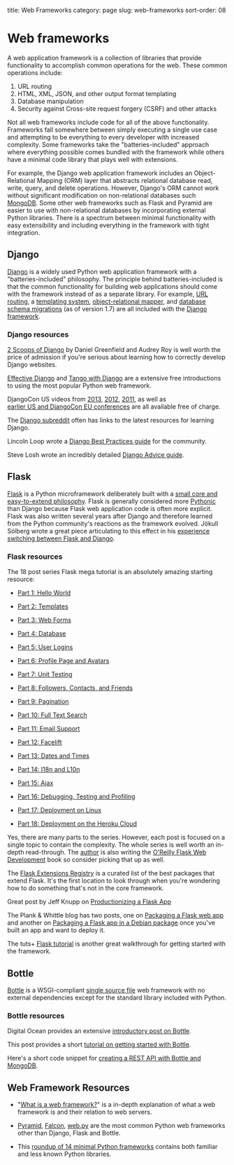 title: Web Frameworks
category: page
slug: web-frameworks
sort-order: 08


# Web frameworks
A web application framework is a collection of libraries that 
provide functionality to accomplish common operations for the web. These
common operations include:

1. URL routing
2. HTML, XML, JSON, and other output format templating
3. Database manipulation
4. Security against Cross-site request forgery (CSRF) and other attacks

Not all web frameworks include code for all of the above 
functionality. Frameworks fall somewhere between simply executing a 
single use case and attempting to be everything to every developer with
increased complexity. Some frameworks take the "batteries-included" approach 
where everything possible comes bundled with the framework while others 
have a minimal code library that plays well with extensions.

For example, the Django web application framework includes an 
Object-Relational Mapping (ORM) layer that abstracts relational database 
read, write, query, and delete operations. However, Django's ORM
cannot work without significant modification on non-relational databases such 
[MongoDB](http://www.mongodb.org/).
Some other web frameworks such as Flask and Pyramid are easier to
use with non-relational databases by incorporating external Python libraries.
There is a spectrum between minimal functionality with easy extensibility and
including everything in the framework with tight integration.


## Django
[Django](http://www.djangoproject.com/) is a widely used Python web 
application framework with a "batteries-included" philosophy. The principle
behind batteries-included is that the common functionality for building
web applications should come with the framework instead of as a separate
library. For example, 
[URL routing](https://docs.djangoproject.com/en/dev/topics/http/urls/), a 
[templating system](https://docs.djangoproject.com/en/dev/topics/templates/),
[object-relational mapper](https://docs.djangoproject.com/en/dev/topics/db/),
and [database schema migrations](https://docs.djangoproject.com/en/dev/topics/migrations/)
(as of version 1.7) are all included with the [Django framework](https://pypi.python.org/pypi/Django/1.6.2).


### Django resources
[2 Scoops of Django](http://twoscoopspress.com/products/two-scoops-of-django-1-6) 
by Daniel Greenfield and Audrey Roy is well worth the price of admission if
you're serious about learning how to correctly develop Django websites.


[Effective Django](http://effectivedjango.com/) and 
[Tango with Django](http://www.tangowithdjango.com/book/) are a extensive free
introductions to using the most popular Python web framework.

DjangoCon US videos from 
[2013](http://www.youtube.com/user/TheOpenBastion/videos), 
[2012](http://pyvideo.org/category/23/djangocon-2012), 
[2011](http://pyvideo.org/category/3/djangocon-2011), as well as  
[earlier US and DjangoCon EU conferences](http://pyvideo.org/category) are
all available free of charge.

The [Django subreddit](http://www.reddit.com/r/django) often has links to
the latest resources for learning Django.

Lincoln Loop wrote a 
[Django Best Practices guide](http://lincolnloop.com/django-best-practices/)
for the community.

Steve Losh wrote an incredibly detailed [Django Advice guide](http://stevelosh.com/blog/2011/06/django-advice/).


## Flask
[Flask](http://flask.pocoo.org/) is a Python microframework deliberately 
built with a 
[small core and easy-to-extend philosophy](http://flask.pocoo.org/docs/design/). 
Flask is generally considered more 
[Pythonic](http://stackoverflow.com/questions/58968/what-defines-pythonian-or-pythonic) 
than Django because Flask web application code is often more
explicit. Flask was also written several years after Django and therefore
learned from the Python community's reactions as the framework evolved.
Jökull Sólberg wrote a great piece articulating to this effect in his 
[experience switching between Flask and Django](http://jokull.calepin.co/my-flask-to-django-experience.html).


### Flask resources
The 18 post series Flask mega tutorial is an absolutely amazing starting 
resource: 

* [Part 1: Hello World](http://blog.miguelgrinberg.com/post/the-flask-mega-tutorial-part-i-hello-world)

* [Part 2: Templates](http://blog.miguelgrinberg.com/post/the-flask-mega-tutorial-part-ii-templates)

* [Part 3: Web Forms](http://blog.miguelgrinberg.com/post/the-flask-mega-tutorial-part-iii-web-forms)

* [Part 4: Database](http://blog.miguelgrinberg.com/post/the-flask-mega-tutorial-part-iv-database)

* [Part 5: User Logins](http://blog.miguelgrinberg.com/post/the-flask-mega-tutorial-part-v-user-logins)

* [Part 6: Profile Page and Avatars](http://blog.miguelgrinberg.com/post/the-flask-mega-tutorial-part-vi-profile-page-and-avatars)

* [Part 7: Unit Testing](http://blog.miguelgrinberg.com/post/the-flask-mega-tutorial-part-vii-unit-testing)

* [Part 8: Followers, Contacts, and Friends](http://blog.miguelgrinberg.com/post/the-flask-mega-tutorial-part-viii-followers-contacts-and-friends)

* [Part 9: Pagination](http://blog.miguelgrinberg.com/post/the-flask-mega-tutorial-part-ix-pagination)

* [Part 10: Full Text Search](http://blog.miguelgrinberg.com/post/the-flask-mega-tutorial-part-x-full-text-search)

* [Part 11: Email Support](http://blog.miguelgrinberg.com/post/the-flask-mega-tutorial-part-xi-email-support)

* [Part 12: Facelift](http://blog.miguelgrinberg.com/post/the-flask-mega-tutorial-part-xii-facelift)

* [Part 13: Dates and Times](http://blog.miguelgrinberg.com/post/the-flask-mega-tutorial-part-xiii-dates-and-times)

* [Part 14: I18n and L10n](http://blog.miguelgrinberg.com/post/the-flask-mega-tutorial-part-xiv-i18n-and-l10n)

* [Part 15: Ajax](http://blog.miguelgrinberg.com/post/the-flask-mega-tutorial-part-xv-ajax)

* [Part 16: Debugging, Testing and Profiling](http://blog.miguelgrinberg.com/post/the-flask-mega-tutorial-part-xvi-debugging-testing-and-profiling)

* [Part 17: Deployment on Linux](http://blog.miguelgrinberg.com/post/the-flask-mega-tutorial-part-xvii-deployment-on-linux-even-on-the-raspberry-pi)

* [Part 18: Deployment on the Heroku Cloud](http://blog.miguelgrinberg.com/post/the-flask-mega-tutorial-part-xviii-deployment-on-the-heroku-cloud)

Yes, there are many parts to the series. However, each post is focused on
a single topic to contain the complexity. The whole series is well 
worth an in-depth read-through. The 
[author](https://twitter.com/miguelgrinberg) is also writing the 
[O'Reilly Flask Web Development](http://shop.oreilly.com/product/0636920031116.do)
book so consider picking that up as well.

The [Flask Extensions Registry](http://flask.pocoo.org/extensions/) is a
curated list of the best packages that extend Flask. It's the first location
to look through when you're wondering how to do something that's not in the
core framework.

Great post by Jeff Knupp on [Productionizing a Flask App](http://www.jeffknupp.com/blog/2014/01/29/productionizing-a-flask-application/)

The Plank & Whittle blog has two posts, one on [Packaging a Flask web app](http://www.plankandwhittle.com/packaging-a-flask-web-app/) 
and another on [Packaging a Flask app in a Debian package](http://www.plankandwhittle.com/packaging-a-flask-app-in-a-debian-package/)
once you've built an app and want to deploy it.

The tuts+ [Flask tutorial](http://code.tutsplus.com/tutorials/an-introduction-to-pythons-flask-framework--net-28822) 
is another great walkthrough for getting started with the framework.


## Bottle
[Bottle](http://bottlepy.org/docs/dev/index.html) is a WSGI-compliant
[single source file](https://github.com/defnull/bottle/blob/master/bottle.py)
web framework with no external dependencies except for the standard library
included with Python.


### Bottle resources
Digital Ocean provides an extensive [introductory post on Bottle](https://www.digitalocean.com/community/articles/how-to-use-the-bottle-micro-framework-to-develop-python-web-apps).

This post provides a short 
[tutorial on getting started with Bottle](http://www.giantflyingsaucer.com/blog/?p=3598).

Here's a short code snippet for [creating a REST API with Bottle and MongoDB](http://myadventuresincoding.wordpress.com/2011/01/02/creating-a-rest-api-in-python-using-bottle-and-mongodb/).


## Web Framework Resources
* "[What is a web framework?](http://www.jeffknupp.com/blog/2014/03/03/what-is-a-web-framework/)" 
  is a in-depth explanation of what a web framework is and their relation
  to web servers.

* [Pyramid](http://www.pylonsproject.org/), 
  [Falcon](http://falconframework.org/),
  [web.py](http://webpy.org/) are the most common Python web frameworks other
  than Django, Flask and Bottle.

* This [roundup of 14 minimal Python frameworks](http://codecondo.com/14-minimal-web-frameworks-for-python/)
  contains both familiar and less known Python libraries.

